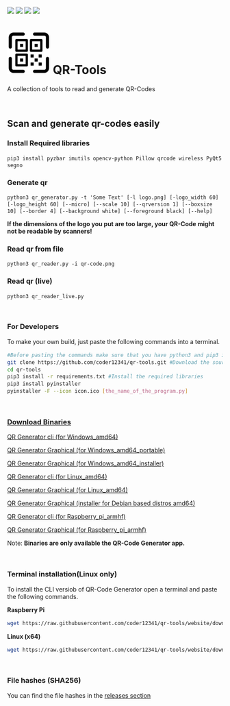 [![](https://img.shields.io/badge/version-2.0-green)](https://github.com/coder12341/qr-tools/releases/tag/2.0)
![](https://img.shields.io/badge/license-GPLv3-blue)
![](https://img.shields.io/badge/language-Python3-red)
![](https://img.shields.io/badge/platform-Windows%20%7C%20Linux-lightgrey)

# ![QR-Tools](icon.png) QR-Tools
A collection of tools to read and generate QR-Codes

<br>

## Scan and generate qr-codes easily
### Install Required libraries
```
pip3 install pyzbar imutils opencv-python Pillow qrcode wireless PyQt5 segno
```

### Generate qr
```
python3 qr_generator.py -t 'Some Text' [-l logo.png] [-logo_width 60] [-logo_height 60] [--micro] [--scale 10] [--qrversion 1] [--boxsize 10] [--border 4] [--background white] [--foreground black] [--help]
```
**If the dimensions of the logo you put are too large, your QR-Code might not be readable by scanners!**



### Read qr from file
```
python3 qr_reader.py -i qr-code.png
```



### Read qr (live)

```
python3 qr_reader_live.py
```
<br>

### For Developers

To make your own build, just paste the following commands into a terminal.

``` bash
#Before pasting the commands make sure that you have python3 and pip3 installed!
git clone https://github.com/coder12341/qr-tools.git #Download the source code
cd qr-tools
pip3 install -r requirements.txt #Install the required libraries
pip3 install pyinstaller
pyinstaller -F --icon icon.ico [the_name_of_the_program.py]
```

<br>

### [Download Binaries](https://github.com/coder12341/qr-tools/releases)

[QR Generator cli (for Windows_amd64)](https://github.com/coder12341/qr-tools/releases/download/2.0/qr-generator-cli_win_amd64.exe)

[QR Generator Graphical (for Windows_amd64_portable)](https://github.com/coder12341/qr-tools/releases/download/2.0/qr-generator_portable_win_x64.zip)

[QR Generator Graphical (for Windows_amd64_installer)](https://github.com/coder12341/qr-tools/releases/download/2.0/qr-generator_setup_win_amd64.exe)



[QR Generator cli (for Linux_amd64)](https://github.com/coder12341/qr-tools/releases/download/2.0/qr-generator-cli_linux_amd64)

[QR Generator Graphical (for Linux_amd64)](https://github.com/coder12341/qr-tools/releases/download/2.0/qr-generator_linux_amd64.tar.xz)

[QR Generator Graphical (installer for Debian based distros amd64)](https://github.com/coder12341/qr-tools/releases/download/2.0/qr-generator_setup_linux_amd64.deb)



[QR Generator cli (for Raspberry_pi_armhf)](https://github.com/coder12341/qr-tools/releases/download/2.0/qr-generator-cli_rpi)

[QR Generator Graphical (for Raspberry_pi_armhf)](https://github.com/coder12341/qr-tools/releases/download/2.0/qr-generator_rpi.tar.gz)

Note: **Binaries are only available the QR-Code Generator app.**



<br>

### Terminal installation(Linux only)

To install the CLI versiob of QR-Code Generator open a terminal and paste the following commands.

**Raspberry Pi**

```bash
wget https://raw.githubusercontent.com/coder12341/qr-tools/website/downloads/install_rpi.sh && chmod +x install_rpi.sh && sudo ./install_rpi.sh && rm install_rpi.sh && qr-generator -h
```

**Linux (x64)**

```bash
wget https://raw.githubusercontent.com/coder12341/qr-tools/website/downloads/install_linux.sh && chmod +x install_linux.sh && sudo ./install_linux.sh && rm install_linux.sh && qr-generator -h
```
<br>

### File hashes (SHA256)
You can find the file hashes in the [releases section](https://github.com/coder12341/qr-tools/releases/tag/2.0)


